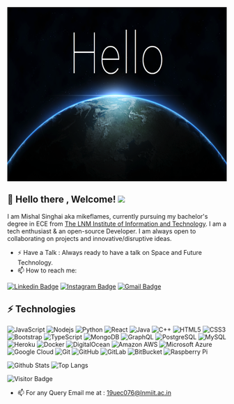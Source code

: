 
<img src="https://github.com/Mikeflames/Mikeflames/blob/main/Hello-World.png" align="center" height="400" width="900">


## 👋 Hello there , Welcome! <img src="https://raw.githubusercontent.com/aemmadi/aemmadi/master/wave.gif" width="30px">

I am Mishal Singhai aka mikeflames, currently pursuing my bachelor's degree in ECE from [The LNM Institute of Information and Technology](https://https://www.lnmiit.ac.in/). 
I am a tech enthusiast & an open-source Developer. I am always open to collaborating on projects and innovative/disruptive ideas.
- ⚡ Have a Talk : Always ready to have a talk on Space and Future Technology.
- 📫 How to reach me:

[![Linkedin Badge](https://img.shields.io/badge/-mishal-blue?style=flat-square&logo=Linkedin&logoColor=white&link=https://www.linkedin.com/in/mishal-singhai-6004101b2/)](https://www.linkedin.com/in/mishal-singhai-6004101b2/)
[![Instagram Badge](https://img.shields.io/badge/-mishal-purple?style=flat-square&logo=instagram&logoColor=white&link=https://https://www.instagram.com/mishal_singhai/)](https://https://www.instagram.com/mishal_singhai/)
[![Gmail Badge](https://img.shields.io/badge/-19uec076@lnmiit.ac.in-c14438?style=flat-square&logo=Gmail&logoColor=white&link=mailto:19uec076@lnmiit.ac.in)](mailto:19uec076@lnmiit.ac.in)

## ⚡ Technologies

![JavaScript](https://img.shields.io/badge/-JavaScript-black?style=flat-square&logo=javascript)
![Nodejs](https://img.shields.io/badge/-Nodejs-black?style=flat-square&logo=Node.js)
![Python](https://img.shields.io/badge/-Python-black?style=flat-square&logo=Python)
![React](https://img.shields.io/badge/-React-black?style=flat-square&logo=react)
![Java](https://img.shields.io/badge/-java-E34A86?style=flat-square&logo=java)
![C++](https://img.shields.io/badge/-C++-00599C?style=flat-square&logo=c)
![HTML5](https://img.shields.io/badge/-HTML5-E34F26?style=flat-square&logo=html5&logoColor=white)
![CSS3](https://img.shields.io/badge/-CSS3-1572B6?style=flat-square&logo=css3)
![Bootstrap](https://img.shields.io/badge/-Bootstrap-563D7C?style=flat-square&logo=bootstrap)
![TypeScript](https://img.shields.io/badge/-TypeScript-007ACC?style=flat-square&logo=typescript)
![MongoDB](https://img.shields.io/badge/-MongoDB-black?style=flat-square&logo=mongodb)
![GraphQL](https://img.shields.io/badge/-GraphQL-E10098?style=flat-square&logo=graphql)
![PostgreSQL](https://img.shields.io/badge/-PostgreSQL-336791?style=flat-square&logo=postgresql)
![MySQL](https://img.shields.io/badge/-MySQL-black?style=flat-square&logo=mysql)
![Heroku](https://img.shields.io/badge/-Heroku-430098?style=flat-square&logo=heroku)
![Docker](https://img.shields.io/badge/-Docker-black?style=flat-square&logo=docker)
![DigitalOcean](https://img.shields.io/badge/-Digital%20Ocean-darkblue?style=flat-square&logo=digitalocean)
![Amazon AWS](https://img.shields.io/badge/Amazon%20AWS-232F3E?style=flat-square&logo=amazon-aws)
![Microsoft Azure](https://img.shields.io/badge/Microsoft%20Azure-232F7E?style=flat-square&logo=microsoft-azure)
![Google Cloud](https://img.shields.io/badge/Google%20Cloud-black?style=flat-square&logo=google-cloud)
![Git](https://img.shields.io/badge/-Git-black?style=flat-square&logo=git)
![GitHub](https://img.shields.io/badge/-GitHub-181717?style=flat-square&logo=github)
![GitLab](https://img.shields.io/badge/-GitLab-FCA121?style=flat-square&logo=gitlab)
![BitBucket](https://img.shields.io/badge/-BitBucket-darkblue?style=flat-square&logo=bitbucket)
![Raspberry Pi](https://img.shields.io/badge/-Raspberry%20Pi-C51A4A?style=flat-square&logo=Raspberry-Pi)


![Github Stats](https://github-readme-stats.vercel.app/api?username=mikeflames&count_private=true&show_icons=true&include_all_commits=true)
![Top Langs](https://github-readme-stats.vercel.app/api/top-langs/?username=mikeflames&hide=TeX&layout=compact)

![Visitor Badge](https://visitor-badge.laobi.icu/badge?page_id=mikeflames.mikeflames)
- 📫 For any Query Email me at : 19uec076@lnmiit.ac.in
